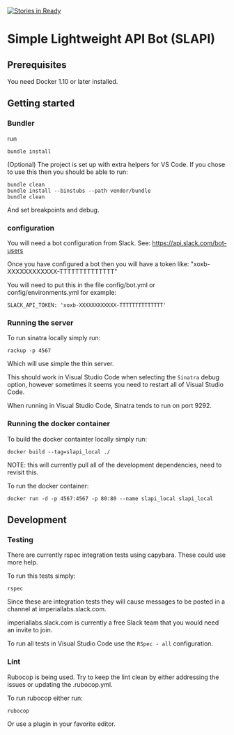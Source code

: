 [![Stories in Ready](https://badge.waffle.io/ImperialLabs/slapi.png?label=ready&title=Ready)](https://waffle.io/ImperialLabs/slapi)
# Simple Lightweight API Bot (SLAPI)


## Prerequisites
You need Docker 1.10 or later installed.

## Getting started

### Bundler

run

    bundle install

(Optional) The project is set up with extra helpers for VS Code.  If you chose to use this then you should be able to run:

    bundle clean
    bundle install --binstubs --path vendor/bundle
    bundle clean

And set breakpoints and debug.

### configuration

You will need a bot configuration from Slack.  See: https://api.slack.com/bot-users

Once you have configured a bot then you will have a token like: "xoxb-XXXXXXXXXXXX-TTTTTTTTTTTTTT"

You will need to put this in the file config/bot.yml or config/environments.yml for example:

    SLACK_API_TOKEN: 'xoxb-XXXXXXXXXXXX-TTTTTTTTTTTTTT'

### Running the server

To run sinatra locally simply run:

    rackup -p 4567

Which will use simple the thin server.

This should work in Visual Studio Code when selecting the `Sinatra` debug option, however sometimes it seems you need to restart all of Visual Studio Code.

When running in Visual Studio Code, Sinatra tends to run on port 9292.

### Running the docker container

To build the docker containter locally simply run:

    docker build --tag=slapi_local ./

NOTE: this will currently pull all of the development dependencies, need to revisit this.

To run the docker container:

    docker run -d -p 4567:4567 -p 80:80 --name slapi_local slapi_local

## Development

### Testing

There are currently rspec integration tests using capybara.  These could use more help.

To run this tests simply:

    rspec

Since these are integration tests they will cause messages to be posted in a channel at imperiallabs.slack.com.

imperiallabs.slack.com is currently a free Slack team that you would need an invite to join.

To run all tests in Visual Studio Code use the `RSpec - all` configuration.

### Lint

Rubocop is being used. Try to keep the lint clean by either addressing the issues or updating the .rubocop.yml.

To run rubocop either run:

    rubocop

Or use a plugin in your favorite editor.
